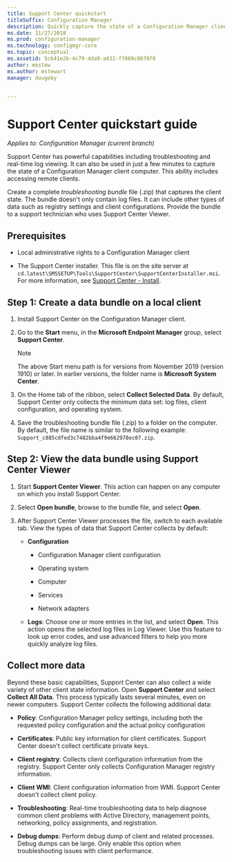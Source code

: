 ```yaml
---
title: Support Center quickstart
titleSuffix: Configuration Manager
description: Quickly capture the state of a Configuration Manager client for troubleshooting.
ms.date: 11/27/2018
ms.prod: configuration-manager
ms.technology: configmgr-core
ms.topic: conceptual
ms.assetid: 5cb41e2b-4c79-4da9-a432-ff869c0870f8
author: mestew
ms.author: mstewart
manager: dougeby


---
```


# Support Center quickstart guide

*Applies to: Configuration Manager (current branch)*

Support Center has powerful capabilities including troubleshooting and real-time log viewing. It can also be used in just a few minutes to capture the state of a Configuration Manager client computer. This ability includes accessing remote clients.

Create a complete *troubleshooting bundle* file (.zip) that captures the client state. The bundle doesn't only contain log files. It can include other types of data such as registry settings and client configurations. Provide the bundle to a support technician who uses Support Center Viewer.



## Prerequisites

- Local administrative rights to a Configuration Manager client  

- The Support Center installer. This file is on the site server at `cd.latest\SMSSETUP\Tools\SupportCenter\SupportCenterInstaller.msi`. For more information, see [Support Center - Install](support-center.md#install).  



## Step 1: Create a data bundle on a local client

1. Install Support Center on the Configuration Manager client.  

1. Go to the **Start** menu, in the **Microsoft Endpoint Manager** group, select **Support Center**.  

    > [!NOTE]
    > The above Start menu path is for versions from November 2019 (version 1910) or later. In earlier versions, the folder name is **Microsoft System Center**.

1. On the Home tab of the ribbon, select **Collect Selected Data**. By default, Support Center only collects the minimum data set: log files, client configuration, and operating system.  

1. Save the troubleshooting bundle file (.zip) to a folder on the computer. By default, the file name is similar to the following example: `Support_c885cdfed3c7482bba4f9e662978ec07.zip`.  



## Step 2: View the data bundle using Support Center Viewer

1.  Start **Support Center Viewer**. This action can happen on any computer on which you install Support Center.  

2.  Select **Open bundle**, browse to the bundle file, and select **Open**.  

3.  After Support Center Viewer processes the file, switch to each available tab. View the types of data that Support Center collects by default:  

    - **Configuration**  

        - Configuration Manager client configuration  

        - Operating system  

        - Computer  

        - Services  

        - Network adapters  

    - **Logs**: Choose one or more entries in the list, and select **Open**. This action opens the selected log files in Log Viewer. Use this feature to look up error codes, and use advanced filters to help you more quickly analyze log files.  



## Collect more data

Beyond these basic capabilities, Support Center can also collect a wide variety of other client state information. Open **Support Center** and select **Collect All Data**. This process typically lasts several minutes, even on newer computers. Support Center collects the following additional data:

- **Policy**: Configuration Manager policy settings, including both the requested policy configuration and the actual policy configuration  

- **Certificates**: Public key information for client certificates. Support Center doesn't collect certificate private keys.  

- **Client registry**: Collects client configuration information from the registry. Support Center only collects Configuration Manager registry information.  

- **Client WMI**: Client configuration information from WMI. Support Center doesn't collect client policy.  

- **Troubleshooting**: Real-time troubleshooting data to help diagnose common client problems with Active Directory, management points, networking, policy assignments, and registration.  

- **Debug dumps**: Perform debug dump of client and related processes. Debug dumps can be large. Only enable this option when troubleshooting issues with client performance.  

